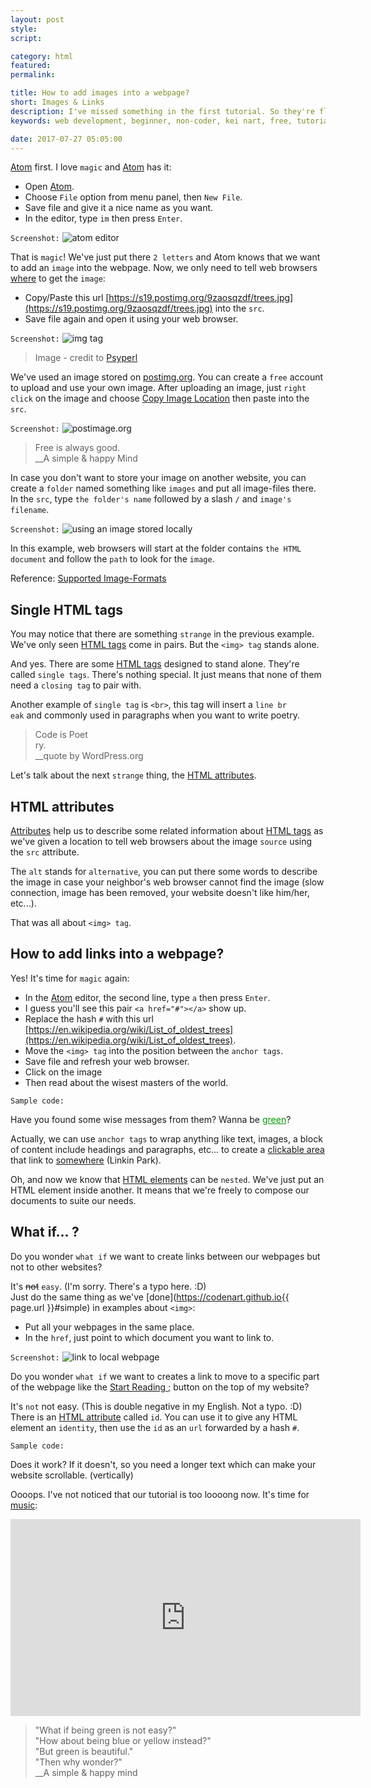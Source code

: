 ```yaml
---
layout: post
style:
script:

category: html
featured:
permalink:

title: How to add images into a webpage?
short: Images & Links
description: I've missed something in the first tutorial. So they're flying over here. <br>Adding images into your webpage, creating links. <br>And... see Atom in Action.
keywords: web development, beginner, non-coder, kei nart, free, tutorial, coding, programming, code nart, html, image, link

date: 2017-07-27 05:05:00
---
```


[Atom](https://codenart.github.io/begin/#how-to-have-fun-doing-a-boring-task)
first. I love `magic` and
[Atom](https://codenart.github.io/begin/#how-to-have-fun-doing-a-boring-task)
has it:

- Open [Atom](https://codenart.github.io/begin/#how-to-have-fun-doing-a-boring-task).
- Choose `File` option from menu panel, then `New File`.
- Save file and give it a nice name as you want.
- In the editor, type `im` then press `Enter`.

`Screenshot:`
![atom editor](/images/html-2/atom.jpg)

That is `magic`! We've just put there `2 letters` and Atom knows that we want
to add an `image` into the webpage. Now, we only need to tell web browsers
[where](https://s19.postimg.org/9zaosqzdf/trees.jpg) to get the `image`:

- Copy/Paste this url
[https://s19.postimg.org/9zaosqzdf/trees.jpg](https://s19.postimg.org/9zaosqzdf/trees.jpg)
into the `src`.
- Save file again and open it using your web browser.

`Screenshot:`
![img tag](/images/html-2/trees.jpg)

> Image - credit to [Psyperl](https://github.com/psyperl)

We've used an image stored on [postimg.org](https://postimg.org/image/5dekkedu7/).
You can create a `free` account to upload and use your own image. After uploading
an image, just `right click` on the image and choose
[Copy Image Location](https://postimg.org/image/5dekkedu7/) then paste into the `src`.

`Screenshot:`
![postimage.org](/images/html-2/postimage.jpg)

> Free is always good.  
> \_\_A <span id="simple">simple</span> & happy Mind

In case you don't want to store your image on another website, you can create a
`folder` named something like `images` and put all image-files there. In the
`src`, type `the folder's name` followed by a slash `/` and `image's filename`.

`Screenshot:`
![using an image stored locally](/images/html-2/relative.jpg)

In this example, web browsers will start at the folder contains `the HTML
document` and follow the `path` to look for the `image`.

Reference: [Supported Image-Formats](https://developer.mozilla.org/en-US/docs/Web/HTML/Element/img#Supported_image_formats)

## Single HTML tags

You may notice that there are something `strange` in the previous example. We've
only seen [HTML tags](https://developer.mozilla.org/en/docs/Web/HTML/Element)
come in pairs. But the `<img> tag` stands alone.

And yes. There are some [HTML tags](https://developer.mozilla.org/en/docs/Web/HTML/Element)
designed to stand alone. They're called `single tags`. There's nothing special.
It just means that none of them need a `closing tag` to pair with.

Another example of `single tag` is `<br>`, this tag will insert a `line br`  
`eak` and commonly used in paragraphs when you want to write poetry.

> Code is Poet  
> ry.  
> \_\_quote by WordPress.org

Let's talk about the next `strange` thing, the
[HTML attributes](https://developer.mozilla.org/en-US/docs/Web/HTML/Attributes).

## HTML attributes

[Attributes](https://developer.mozilla.org/en-US/docs/Web/HTML/Attributes) help
us to describe some related information about
[HTML tags](https://developer.mozilla.org/en/docs/Web/HTML/Element) as we've
given a location to tell web browsers about the image `source` using the `src`
attribute.

The `alt` stands for `alternative`, you can put there some words to describe the
image in case your neighbor's web browser cannot find the image (slow connection,
image has been removed, your website doesn't like him/her, etc...).

That was all about `<img> tag`.

## How to add links into a webpage?

Yes! It's time for `magic` again:

- In the
[Atom](https://codenart.github.io/begin/#how-to-have-fun-doing-a-boring-task)
editor, the second line, type `a` then press `Enter`.
- I guess you'll see this pair `<a href="#"></a>` show up.
- Replace the hash `#` with this url
[https://en.wikipedia.org/wiki/List_of_oldest_trees](https://en.wikipedia.org/wiki/List_of_oldest_trees).
- Move the `<img> tag` into the position between the `anchor tags`.
- Save file and refresh your web browser.
- Click on the image
- Then read about the wisest masters of the world.

`Sample code:`
<script src="https://gist.github.com/codenart/52baa4b077a7d30928c7019fdf357a7e.js"></script>

Have you found some wise messages from them? Wanna be
<a style="color: #009900" href="https://www.youtube.com/watch?v=rRZ-IxZ46ng">green</a>?

Actually, we can use `anchor tags` to wrap anything like text, images, a block
of content include headings and paragraphs, etc... to create a
[clickable area](https://www.youtube.com/watch?v=zsCD5XCu6CM) that link to
[somewhere](https://www.youtube.com/watch?v=zsCD5XCu6CM) (Linkin Park).

Oh, and now we know that
[HTML elements](https://developer.mozilla.org/en/docs/Web/HTML/Element) can be
`nested`. We've just put an HTML element inside another. It means that we're
freely to compose our documents to suite our needs.

## What if... ?

Do you wonder `what if` we want to create links between our webpages but not to
other websites?

It's ~~not~~ `easy`. (I'm sorry. There's a typo here. :D)  
Just do the same thing as we've
[done](https://codenart.github.io{{ page.url }}#simple) in examples about `<img>`:

- Put all your webpages in the same place.
- In the `href`, just point to which document you want to link to.

`Screenshot:`
![link to local webpage](/images/html-2/link.jpg)

Do you wonder `what if` we want to creates a link to move to a specific part of
the webpage like the [Start Reading ;](#display) button on the top of my website?

It's `not` not easy. (This is double negative in my English. Not a typo. :D)  
There is an
[HTML attribute](https://developer.mozilla.org/en-US/docs/Web/HTML/Attributes)
called `id`. You can use it to give any HTML element an `identity`, then use the
`id` as an `url` forwarded by a hash `#`.

`Sample code:`
<script src="https://gist.github.com/codenart/18129eafaa4f82931c6aa5fcee4ac443.js"></script>

Does it work? If it doesn't, so you need a longer text which can make your
website scrollable. (vertically)

Oooops. I've not noticed that our tutorial is too loooong now.
It's time for [music](https://www.youtube.com/watch?v=rRZ-IxZ46ng):

<div class="video">
   <iframe width="560" height="315"
           src="https://www.youtube.com/embed/rRZ-IxZ46ng"
           frameborder="0" allowfullscreen>
   </iframe>
</div>

> "What if being green is not easy?"  
> "How about being blue or yellow instead?"  
> "But green is beautiful."  
> "Then why wonder?"  
> \_\_A simple & happy mind
